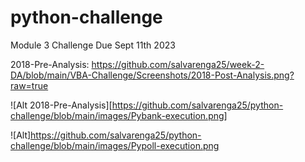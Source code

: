 # python-challenge
 Module 3 Challenge Due Sept 11th 2023

 2018-Pre-Analysis:
https://github.com/salvarenga25/week-2-DA/blob/main/VBA-Challenge/Screenshots/2018-Post-Analysis.png?raw=true

![Alt 2018-Pre-Analysis][https://github.com/salvarenga25/python-challenge/blob/main/images/Pybank-execution.png]
  
![Alt]https://github.com/salvarenga25/python-challenge/blob/main/images/Pypoll-execution.png
